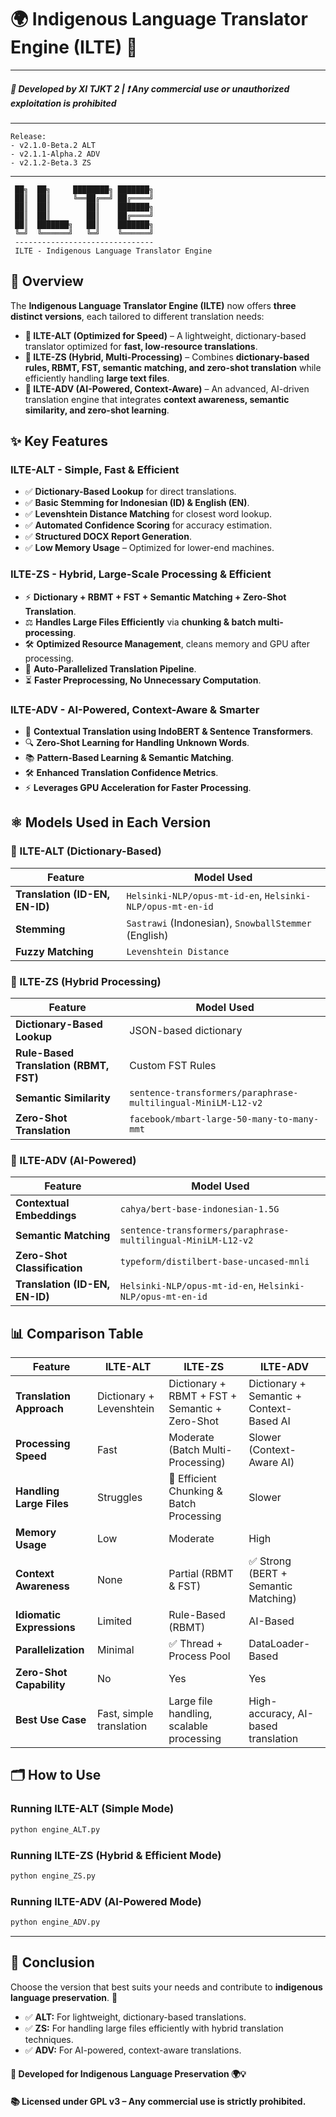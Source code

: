 # 🌍 Indigenous Language Translator Engine (ILTE) 🌿

---
##### 📌 Developed by XI TJKT 2 | ❗ Any commercial use or unauthorized exploitation is prohibited
---

```
Release:
- v2.1.0-Beta.2 ALT
- v2.1.1-Alpha.2 ADV
- v2.1.2-Beta.3 ZS
```
---
```
 ██╗  ██╗     ████████╗ ███████╗
 ██║  ██║     ╚══██╔══╝ ██╔════╝
 ██║  ██║        ██║    ███████╗  
 ██║  ██║        ██║    ██╔════╝  
 ██║  ███████╗   ██║    ███████╗
 ╚═╝  ╚══════╝   ╚═╝    ╚══════╝
 -------------------------------
 ILTE - Indigenous Language Translator Engine
```

## 📌 Overview
The **Indigenous Language Translator Engine (ILTE)** now offers **three distinct versions**, each tailored to different translation needs:

- **🌱 ILTE-ALT (Optimized for Speed)** – A lightweight, dictionary-based translator optimized for **fast, low-resource translations**.
- **🧠 ILTE-ZS (Hybrid, Multi-Processing)** – Combines **dictionary-based rules, RBMT, FST, semantic matching, and zero-shot translation** while efficiently handling **large text files**.
- **🧐 ILTE-ADV (AI-Powered, Context-Aware)** – An advanced, AI-driven translation engine that integrates **context awareness, semantic similarity, and zero-shot learning**.

## ✨ Key Features
### **ILTE-ALT - Simple, Fast & Efficient**
- ✅ **Dictionary-Based Lookup** for direct translations.
- ✅ **Basic Stemming for Indonesian (ID) & English (EN)**.
- ✅ **Levenshtein Distance Matching** for closest word lookup.
- ✅ **Automated Confidence Scoring** for accuracy estimation.
- ✅ **Structured DOCX Report Generation**.
- ✅ **Low Memory Usage** – Optimized for lower-end machines.

### **ILTE-ZS - Hybrid, Large-Scale Processing & Efficient**
- ⚡ **Dictionary + RBMT + FST + Semantic Matching + Zero-Shot Translation**.
- ⚖️ **Handles Large Files Efficiently** via **chunking & batch multi-processing**.
- 🛠️ **Optimized Resource Management**, cleans memory and GPU after processing.
- 🔄 **Auto-Parallelized Translation Pipeline**.
- ⏳ **Faster Preprocessing, No Unnecessary Computation**.

### **ILTE-ADV - AI-Powered, Context-Aware & Smarter**
- 🧐 **Contextual Translation using IndoBERT & Sentence Transformers**.
- 🔍 **Zero-Shot Learning for Handling Unknown Words**.
- 📚 **Pattern-Based Learning & Semantic Matching**.
- 🛠️ **Enhanced Translation Confidence Metrics**.
- ⚡ **Leverages GPU Acceleration for Faster Processing**.

## ⚛ Models Used in Each Version

### **🌱 ILTE-ALT (Dictionary-Based)**
| Feature | Model Used |
|---------|-----------|
| **Translation (ID-EN, EN-ID)** | `Helsinki-NLP/opus-mt-id-en`, `Helsinki-NLP/opus-mt-en-id` |
| **Stemming** | `Sastrawi` (Indonesian), `SnowballStemmer` (English) |
| **Fuzzy Matching** | `Levenshtein Distance` |

### **🧠 ILTE-ZS (Hybrid Processing)**
| Feature | Model Used |
|---------|-----------|
| **Dictionary-Based Lookup** | JSON-based dictionary |
| **Rule-Based Translation (RBMT, FST)** | Custom FST Rules |
| **Semantic Similarity** | `sentence-transformers/paraphrase-multilingual-MiniLM-L12-v2` |
| **Zero-Shot Translation** | `facebook/mbart-large-50-many-to-many-mmt` |

### **🧐 ILTE-ADV (AI-Powered)**
| Feature | Model Used |
|---------|-----------|
| **Contextual Embeddings** | `cahya/bert-base-indonesian-1.5G` |
| **Semantic Matching** | `sentence-transformers/paraphrase-multilingual-MiniLM-L12-v2` |
| **Zero-Shot Classification** | `typeform/distilbert-base-uncased-mnli` |
| **Translation (ID-EN, EN-ID)** | `Helsinki-NLP/opus-mt-id-en`, `Helsinki-NLP/opus-mt-en-id` |

## 📊 Comparison Table
| Feature | ILTE-ALT | ILTE-ZS | ILTE-ADV |
|---------|---------|---------|---------|
| **Translation Approach** | Dictionary + Levenshtein | Dictionary + RBMT + FST + Semantic + Zero-Shot | Dictionary + Semantic + Context-Based AI |
| **Processing Speed** | Fast | Moderate (Batch Multi-Processing) | Slower (Context-Aware AI) |
| **Handling Large Files** | Struggles | 🔄 Efficient Chunking & Batch Processing | Slower |
| **Memory Usage** | Low | Moderate | High |
| **Context Awareness** | None | Partial (RBMT & FST) | ✅ Strong (BERT + Semantic Matching) |
| **Idiomatic Expressions** | Limited | Rule-Based (RBMT) | AI-Based |
| **Parallelization** | Minimal | ✅ Thread + Process Pool | DataLoader-Based |
| **Zero-Shot Capability** | No | Yes | Yes |
| **Best Use Case** | Fast, simple translation | Large file handling, scalable processing | High-accuracy, AI-based translation |

## 🗂 How to Use
### **Running ILTE-ALT (Simple Mode)**
```sh
python engine_ALT.py
```
### **Running ILTE-ZS (Hybrid & Efficient Mode)**
```sh
python engine_ZS.py
```
### **Running ILTE-ADV (AI-Powered Mode)**
```sh
python engine_ADV.py
```

---
## 🎯 Conclusion
Choose the version that best suits your needs and contribute to **indigenous language preservation**. 🚀  
- ✅ **ALT:** For lightweight, dictionary-based translations.
- ✅ **ZS:** For handling large files efficiently with hybrid translation techniques.
- ✅ **ADV:** For AI-powered, context-aware translations.

#### 🔗 **Developed for Indigenous Language Preservation** 🌍💡  
#### 📚 **Licensed under GPL v3** – Any commercial use is strictly prohibited.

